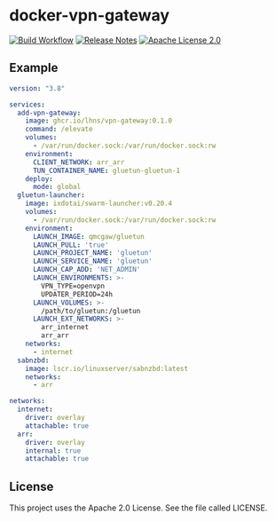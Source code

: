 # docker-vpn-gateway

[![Build Workflow](https://github.com/lhns/docker-vpn-gateway/workflows/build/badge.svg)](https://github.com/lhns/docker-vpn-gateway/actions?query=workflow%3Abuild)
[![Release Notes](https://img.shields.io/github/release/lhns/docker-vpn-gateway.svg?maxAge=3600)](https://github.com/lhns/docker-vpn-gateway/releases/latest)
[![Apache License 2.0](https://img.shields.io/github/license/lhns/docker-vpn-gateway.svg?maxAge=3600)](https://www.apache.org/licenses/LICENSE-2.0)

## Example

```yml
version: "3.8"

services:
  add-vpn-gateway:
    image: ghcr.io/lhns/vpn-gateway:0.1.0
    command: /elevate
    volumes:
      - /var/run/docker.sock:/var/run/docker.sock:rw
    environment:
      CLIENT_NETWORK: arr_arr
      TUN_CONTAINER_NAME: gluetun-gluetun-1
    deploy:
      mode: global
  gluetun-launcher:
    image: ixdotai/swarm-launcher:v0.20.4
    volumes:
      - /var/run/docker.sock:/var/run/docker.sock:rw
    environment:
      LAUNCH_IMAGE: qmcgaw/gluetun
      LAUNCH_PULL: 'true'
      LAUNCH_PROJECT_NAME: 'gluetun'
      LAUNCH_SERVICE_NAME: 'gluetun'
      LAUNCH_CAP_ADD: 'NET_ADMIN'
      LAUNCH_ENVIRONMENTS: >-
        VPN_TYPE=openvpn
        UPDATER_PERIOD=24h
      LAUNCH_VOLUMES: >-
        /path/to/gluetun:/gluetun
      LAUNCH_EXT_NETWORKS: >-
        arr_internet
        arr_arr
    networks:
      - internet
  sabnzbd:
    image: lscr.io/linuxserver/sabnzbd:latest
    networks:
      - arr

networks:
  internet:
    driver: overlay
    attachable: true
  arr:
    driver: overlay
    internal: true
    attachable: true
```

## License

This project uses the Apache 2.0 License. See the file called LICENSE.
